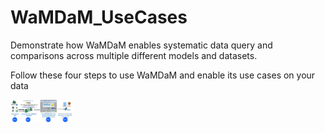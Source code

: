 # WaMDaM_UseCases
Demonstrate how WaMDaM enables systematic data query and comparisons across multiple different models and datasets. 

Follow these four steps to use WaMDaM and enable its use cases on your data      
 
 
 
<img src="https://github.com/WamdamProject/WaMDaM_UseCases/blob/master/UseWaMDaM_workflow.jpg" alt="Drawing" style="width: 100px;"/>    
